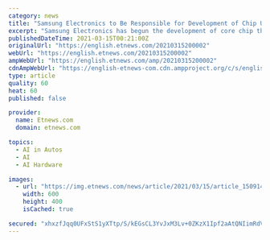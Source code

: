 ```yaml
---
category: news
title: "Samsung Electronics to Be Responsible for Development of Chip Used for Google’s Self-Driving Car Waymo"
excerpt: "Samsung Electronics has begun the development of core chip that will be used for Google’s next-generation self-driving car. There is a high chance that the chip will be produced through Samsung Elec"
publishedDateTime: 2021-03-15T00:21:00Z
originalUrl: "https://english.etnews.com/20210315200002"
webUrl: "https://english.etnews.com/20210315200002"
ampWebUrl: "https://english.etnews.com/amp/20210315200002"
cdnAmpWebUrl: "https://english-etnews-com.cdn.ampproject.org/c/s/english.etnews.com/amp/20210315200002"
type: article
quality: 60
heat: 60
published: false

provider:
  name: Etnews.com
  domain: etnews.com

topics:
  - AI in Autos
  - AI
  - AI Hardware

images:
  - url: "https://img.etnews.com/news/article/2021/03/15/article_15091456893673.jpg"
    width: 600
    height: 400
    isCached: true

secured: "xhxzfJqq0UFxStS1yXTtp/S/kEGsCL3YvJxM3Lv+0ZKzX1Ipf2aAtQNIimRdVHP3jItUyzveF0ZuFXmLBn/ACZUhHK90+AzL6LYdnU47SVXuGm6PRJKEp4c1V9184yxcpsyfKNRJ2Kqj57JOZW+nI0nfEWb2dJI8tLrgoQqtsNB7LgOuDSBDvoRP8jCDyS70LyoT1GABImm9Ag5tXgjlG2/LTi80gcL3WYGd7pWbR/yDiNlObSYvSfswbMjaQDlyP5twVbVy9Mf8GI9Mvvj2RxV7q/S0fqzIFeR2agn6Rxt0joYtBsYYI9tQbpIqlhQbU57UamJSBjGxBE+yZWJrX2x8HWD4cZ2SoVxJT0JzSUQ=;xon47L+B6Wb1wkbKgfBK3w=="
---
```


